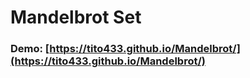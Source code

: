 # Mandelbrot Set

### Demo: [https://tito433.github.io/Mandelbrot/](https://tito433.github.io/Mandelbrot/)